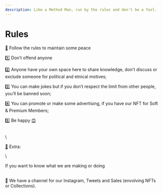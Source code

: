 ```yaml
---
description: Like a Method Man, run by the rulez and don't be a fool.
---
```


# Rules

[🥋](https://emojings.com/pt/faixa-preta/) Follow the rules to maintain some peace

[1️⃣](https://emojipedia.org/keycap-digit-one/) Don’t offend anyone

[2️⃣](https://emojipedia.org/keycap-digit-two/) Anyone have your own space here to share knowledge, don’t discuss or exclude someone for political and etnical motives;

[3️⃣](https://emojiterra.com/keycap-3/) You can make jokes but if you don’t respect the limit from other people, you’ll be banned soon;

[4️⃣](https://emojipedia.org/keycap-digit-four/) You can promote or make some advertising, if you have our NFT for Soft & Premium Members;

[5️⃣](https://emojipedia.org/pt/keycap-digit-five/) Be happy [😊\
\
](https://emojipedia.org/smiling-face-with-smiling-eyes/)

\


[📰](https://emojipedia.org/newspaper/) Extra:

\


If you want to know what we are making or doing

\
🥸 We have a channel for our Instagram, Tweets and Sales (envolving NFTs or Collections).
